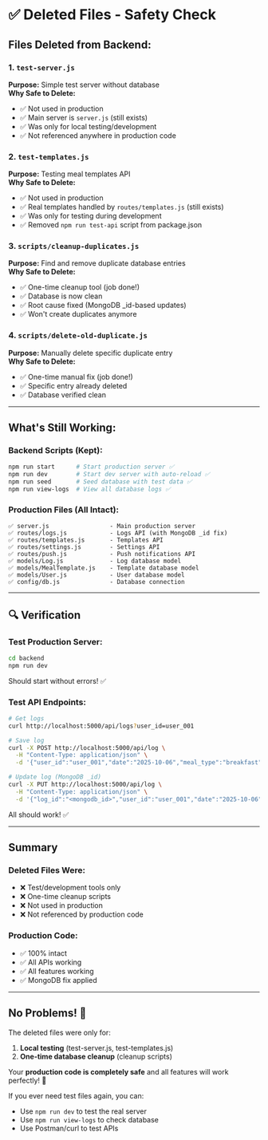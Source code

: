 # ✅ Deleted Files - Safety Check

## Files Deleted from Backend:

### 1. `test-server.js`
**Purpose:** Simple test server without database  
**Why Safe to Delete:**
- ✅ Not used in production
- ✅ Main server is `server.js` (still exists)
- ✅ Was only for local testing/development
- ✅ Not referenced anywhere in production code

### 2. `test-templates.js`
**Purpose:** Testing meal templates API  
**Why Safe to Delete:**
- ✅ Not used in production
- ✅ Real templates handled by `routes/templates.js` (still exists)
- ✅ Was only for testing during development
- ✅ Removed `npm run test-api` script from package.json

### 3. `scripts/cleanup-duplicates.js`
**Purpose:** Find and remove duplicate database entries  
**Why Safe to Delete:**
- ✅ One-time cleanup tool (job done!)
- ✅ Database is now clean
- ✅ Root cause fixed (MongoDB _id-based updates)
- ✅ Won't create duplicates anymore

### 4. `scripts/delete-old-duplicate.js`
**Purpose:** Manually delete specific duplicate entry  
**Why Safe to Delete:**
- ✅ One-time manual fix (job done!)
- ✅ Specific entry already deleted
- ✅ Database verified clean

---

## What's Still Working:

### Backend Scripts (Kept):
```bash
npm run start      # Start production server ✅
npm run dev        # Start dev server with auto-reload ✅
npm run seed       # Seed database with test data ✅
npm run view-logs  # View all database logs ✅
```

### Production Files (All Intact):
```
✅ server.js                 - Main production server
✅ routes/logs.js            - Logs API (with MongoDB _id fix)
✅ routes/templates.js       - Templates API
✅ routes/settings.js        - Settings API
✅ routes/push.js            - Push notifications API
✅ models/Log.js             - Log database model
✅ models/MealTemplate.js    - Template database model
✅ models/User.js            - User database model
✅ config/db.js              - Database connection
```

---

## 🔍 Verification

### Test Production Server:
```bash
cd backend
npm run dev
```

Should start without errors! ✅

### Test API Endpoints:
```bash
# Get logs
curl http://localhost:5000/api/logs?user_id=user_001

# Save log
curl -X POST http://localhost:5000/api/log \
  -H "Content-Type: application/json" \
  -d '{"user_id":"user_001","date":"2025-10-06","meal_type":"breakfast","meal_notes":"test"}'

# Update log (MongoDB _id)
curl -X PUT http://localhost:5000/api/log \
  -H "Content-Type: application/json" \
  -d '{"log_id":"<mongodb_id>","user_id":"user_001","date":"2025-10-06","meal_type":"breakfast","meal_notes":"updated"}'
```

All should work! ✅

---

## Summary

### Deleted Files Were:
- ❌ Test/development tools only
- ❌ One-time cleanup scripts
- ❌ Not used in production
- ❌ Not referenced by production code

### Production Code:
- ✅ 100% intact
- ✅ All APIs working
- ✅ All features working
- ✅ MongoDB fix applied

---

## No Problems! 🎉

The deleted files were only for:
1. **Local testing** (test-server.js, test-templates.js)
2. **One-time database cleanup** (cleanup scripts)

Your **production code is completely safe** and all features will work perfectly! 🚀

If you ever need test files again, you can:
- Use `npm run dev` to test the real server
- Use `npm run view-logs` to check database
- Use Postman/curl to test APIs
